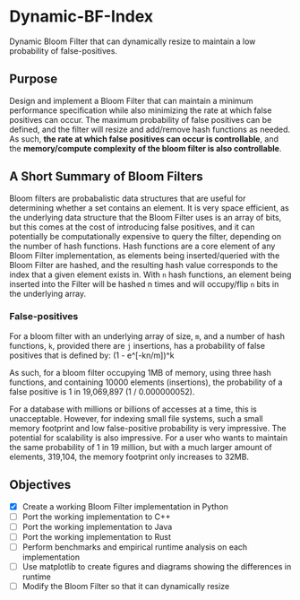 # Dynamic-BF-Index
Dynamic Bloom Filter that can dynamically resize to maintain a low probability of false-positives.

## Purpose
Design and implement a Bloom Filter that can maintain a minimum performance specification while also minimizing the rate at which false positives can occur. The maximum probability of false positives can be defined, and the filter will resize and add/remove hash functions as needed. As such, **the rate at which false positives can occur is controllable**, and the **memory/compute complexity of the bloom filter is also controllable**.

## A Short Summary of Bloom Filters
Bloom filters are probabalistic data structures that are useful for determining whether a set contains an element. It is very space efficient, as the underlying data structure that the Bloom Filter uses is an array of bits, but this comes at the cost of introducing false positives, and it can potentially be computationally expensive to query the filter, depending on the number of hash functions. Hash functions are a core element of any Bloom Filter implementation, as elements being inserted/queried with the Bloom Filter are hashed, and the resulting hash value corresponds to the index that a given element exists in. With ```n``` hash functions, an element being inserted into the Filter will be hashed n times and will occupy/flip ```n``` bits in the underlying array. 

### False-positives
For a bloom filter with an underlying array of size, ```m```, and a number of hash functions, ```k```, provided there are ```j``` insertions, has a probability of false positives that is defined by: (1 - e^[-kn/m])^k

As such, for a bloom filter occupying 1MB of memory, using three hash functions, and containing 10000 elements (insertions), the probability of a false positive is 1 in 19,069,897 (1 / 0.000000052).

For a database with millions or billions of accesses at a time, this is unacceptable. However, for indexing small file systems, such a small memory footprint and low false-positive probability is very impressive. The potential for scalability is also impressive. For a user who wants to maintain the same probability of 1 in 19 million, but with a much larger amount of elements, 319,104, the memory footprint only increases to 32MB.

## Objectives
- [x] Create a working Bloom Filter implementation in Python
- [ ] Port the working implementation to C++
- [ ] Port the working implementation to Java
- [ ] Port the working implementation to Rust
- [ ] Perform benchmarks and empirical runtime analysis on each implementation
- [ ] Use matplotlib to create figures and diagrams showing the differences in runtime
- [ ] Modify the Bloom Filter so that it can dynamically resize 